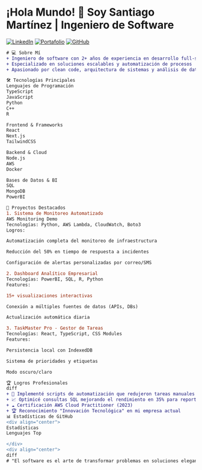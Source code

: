 # ¡Hola Mundo! 👋 Soy Santiago Martínez | Ingeniero de Software

[![LinkedIn](https://img.shields.io/badge/-LinkedIn-0077B5?logo=linkedin&logoColor=white)](https://linkedin.com/in/tu-perfil)
[![Portafolio](https://img.shields.io/badge/🌐_Portafolio-FF5722?logo=google-chrome&logoColor=white)](https://santiagodev.com)
[![GitHub](https://img.shields.io/badge/-GitHub-181717?logo=github&logoColor=white)](https://github.com/Santiago13dev)

```diff
# 💻 Sobre Mí
+ Ingeniero de software con 2+ años de experiencia en desarrollo full-stack
+ Especializado en soluciones escalables y automatización de procesos
+ Apasionado por clean code, arquitectura de sistemas y análisis de datos

🛠️ Tecnologías Principales
Lenguajes de Programación
TypeScript
JavaScript
Python
C++
R

Frontend & Frameworks
React
Next.js
TailwindCSS

Backend & Cloud
Node.js
AWS
Docker

Bases de Datos & BI
SQL
MongoDB
PowerBI

🚀 Proyectos Destacados
1. Sistema de Monitoreo Automatizado
AWS Monitoring Demo
Tecnologías: Python, AWS Lambda, CloudWatch, Boto3
Logros:

Automatización completa del monitoreo de infraestructura

Reducción del 50% en tiempo de respuesta a incidentes

Configuración de alertas personalizadas por correo/SMS

2. Dashboard Analítico Empresarial
Tecnologías: PowerBI, SQL, R, Python
Features:

15+ visualizaciones interactivas

Conexión a múltiples fuentes de datos (APIs, DBs)

Actualización automática diaria

3. TaskMaster Pro - Gestor de Tareas
Tecnologías: React, TypeScript, CSS Modules
Features:

Persistencia local con IndexedDB

Sistema de prioridades y etiquetas

Modo oscuro/claro

🏆 Logros Profesionales
diff
+ 🏅 Implementé scripts de automatización que redujeron tareas manuales en 50%
+ 📈 Optimicé consultas SQL mejorando el rendimiento en 35% para reportes críticos
+ ☁️ Certificación AWS Cloud Practitioner (2023)
+ 🏆 Reconocimiento "Innovación Tecnológica" en mi empresa actual
📊 Estadísticas de GitHub
<div align="center">
Estadísticas
Lenguajes Top

</div>
<div align="center">
diff
# "El software es el arte de transformar problemas en soluciones elegantes." — Santiago Dev
